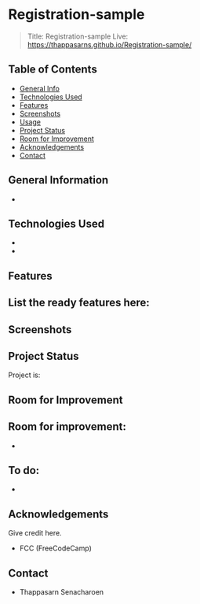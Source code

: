 # Registration-sample
> Title: Registration-sample
> Live: https://thappasarns.github.io/Registration-sample/

## Table of Contents
* [General Info](#general-information)
* [Technologies Used](#technologies-used)
* [Features](#features)
* [Screenshots](#screenshots)
* [Usage](#usage)
* [Project Status](#project-status)
* [Room for Improvement](#room-for-improvement)
* [Acknowledgements](#acknowledgements)
* [Contact](#contact)


## General Information
- 


## Technologies Used
- 
- 


## Features
List the ready features here:
- 


## Screenshots



## Project Status
Project is: 

## Room for Improvement

Room for improvement:
- 
- 

To do:
-
-



## Acknowledgements
Give credit here.
- FCC (FreeCodeCamp)


## Contact
- Thappasarn Senacharoen
